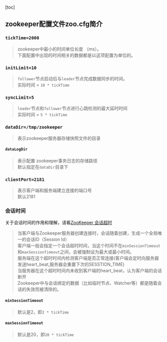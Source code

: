 [toc]

## zookeeper配置文件zoo.cfg简介

### `tickTime=2000`

> zookeeper中最小的时间单位长度 （ms）。<br>
> 下面配置中出现的时间相关的数据都是以这项配置为单位的。

### `initLimit=10`
> `follower`节点启动后与`leader`节点完成数据同步的时间。<br>
> 实际时间 = `10 * tickTime`

### `syncLimit=5`
> `leader`节点和`follower`节点进行心跳检测的最大延时时间<br>
> 实际时间 = `5 * tickTime`

### `dataDir=/tmp/zookeeper`
> 表示zookeeper服务器存储快照文件的目录

#### `dataLogDir`
> 表示配置 zookeeper事务日志的存储路径<br>
> 默认指定在`dataDir`目录下

### `clientPort=2181`
> 表示客户端和服务端建立连接的端口号<br>
> 默认2181<br>

### 会话时间
关于会话时间的作用和理解，请看[ZooKeeper 会话超时](https://blog.csdn.net/kobejayandy/article/details/26289273)
> 当客户端与Zookeeper服务器创建连接时，会话随着创建，生成一个全局唯一的会话ID（Session Id） <br>
> 客户端一般会指定一个会话超时时间，当这个时间不在`minSessionTimeout`和`maxSessionTimeout`之间，会被强制设为最大或最小时间。<br>
> 服务端在这个超时时间内检测客户端是否正常连接(客户端会定时向服务器发送heart_beat,服务器会重置下次的SESSTION_TIME)<br>
> 当服务器在这个超时时间内未收到客户端的heart_beat，认为客户端的会话断开<br>
> Zookeeper中与会话绑定的数据（比如临时节点、Watcher等）都是随着会话的失效而被清除的。<br>
#### `minSessionTimeout`
> 默认是2，即`2 * tickTime`
#### `maxSessionTimeout`
> 默认是20，即`20 * tickTime`




